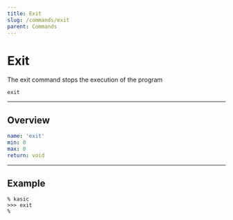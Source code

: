 ```yaml
---
title: Exit
slug: /commands/exit
parent: Commands
---
```


# Exit
The exit command stops the execution of the program
```
exit
```
---
## Overview
```yaml
name: 'exit'
min: 0
max: 0
return: void
```
---
## Example 
```
% kasic
>>> exit
%
```
